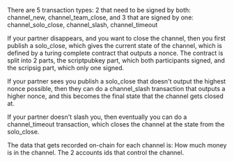 There are 5 transaction types:
2 that need to be signed by both: channel_new, channel_team_close,
and 3 that are signed by one: channel_solo_close, channel_slash, channel_timeout

If your partner disappears, and you want to close the channel, then you first publish a solo_close, which gives the current state of the channel, which is defined by a turing complete contract that outputs a nonce.
The contract is split into 2 parts, the scriptpubkey part, which both participants signed, and the scripsig part, which only one signed.

If your partner sees you publish a solo_close that doesn't output the highest nonce possible, then they can do a channel_slash transaction that outputs a higher nonce, and this becomes the final state that the channel gets closed at.

If your partner doesn't slash you, then eventually you can do a channel_timeout transaction, which closes the channel at the state from the solo_close.

The data that gets recorded on-chain for each channel is:
How much money is in the channel. The 2 accounts ids that control the channel.